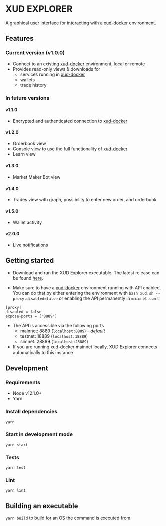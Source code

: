 # XUD EXPLORER

A graphical user interface for interacting with a [xud-docker](https://github.com/ExchangeUnion/xud-docker) environment.

## Features

### Current version (v1.0.0)

- Connect to an existing [xud-docker](https://github.com/ExchangeUnion/xud-docker) environment, local or remote
- Provides read-only views & downloads for
  - services running in [xud-docker](https://github.com/ExchangeUnion/xud-docker)
  - wallets
  - trade history

### In future versions

#### v1.1.0

- Encrypted and authenticated connection to [xud-docker](https://github.com/ExchangeUnion/xud-docker)

#### v1.2.0

- Orderbook view
- Console view to use the full functionality of [xud-docker](https://github.com/ExchangeUnion/xud-docker)
- Learn view

#### v1.3.0

- Market Maker Bot view

#### v1.4.0

- Trades view with graph, possibility to enter new order, and orderbook

#### v1.5.0

- Wallet activity

#### v2.0.0

- Live notifications

## Getting started

- Download and run the XUD Explorer executable. The latest release can be found [here](https://github.com/ExchangeUnion/xud-ui/releases).

- Make sure to have a [xud-docker](https://github.com/ExchangeUnion/xud-docker) environment running with API enabled. You can do that by either entering the environment with `bash xud.sh --proxy.disabled=false` or enabling the API permanently in `mainnet.conf`:

```
[proxy]
disabled = false
expose-ports = ["8889"]
```

- The API is accessible via the following ports
  - mainnet: 8889 (`localhost:8889`) - _default_
  - testnet: 18889 (`localhost:18889`)
  - simnet: 28889 (`localhost:28889`)
- If you are running xud-docker mainnet locally, XUD Explorer connects automatically to this instance

## Development

### Requirements

- Node v12.1.0+
- Yarn

### Install dependencies

`yarn`

### Start in development mode

`yarn start`

### Tests

`yarn test`

### Lint

`yarn lint`

## Building an executable

`yarn build` to build for an OS the command is executed from.
